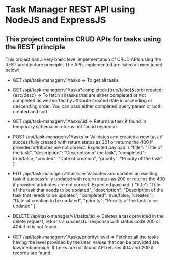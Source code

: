 # Task Manager REST API using NodeJS and ExpressJS

## This project contains CRUD APIs for tasks using the REST principle

This project has a very basic level implementation of CRUD APIs using the REST architecture principle. The APIs implemented are listed as mentioned below:

* GET /api/task-manager/v1/tasks =>  To get all tasks

* GET /api/task-manager/v1/tasks?completed={true/false}&sort=created:{asc/desc} => To fetch all tasks that are either completed or not completed as well sorted by attribute created date in ascending or descending order. You can pass either completed query param or both created and sort.

* GET /api/task-manager/v1/tasks/:id => Returns a task if found in temporary schema or returns not found response

* POST /api/task-manager/v1/tasks => Validates and creates a new task if successfully created with return status as 201 or returns the 400 if provided attributes are not correct. Expected payload: 
{
    "title": "Title of the task",
    "description": "Description of the task",
    "completed": true/false,
    "created": "Date of creation",
    "priority": "Priority of the task"
}

* PUT /api/task-manager/v1/tasks => Validates and updates an existing task if successfully updated with return status as 200 or returns the 400 if provided attributes are not correct. Expected payload: 
{
    "title": "Title of the task that needs to be updated",
    "description": "Description of the task that needs to be updated",
    "completed": true/false,
    "created": "Date of creation to be updated",
    "priority": "Priority of the task to be updated"
}

* DELETE /api/task-manager/v1/tasks/:id => Deletes a task provided in the delete request, returns a successful response with status code 200 or 404 if id is not found.

* GET /api/task-manager/v1/tasks/priority/:level => Fetches all the tasks having the level provided by the user, values that can be provided are low/medium/high. If tasks are not found API returns 404 and 200 if records are found.
